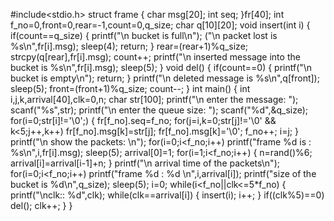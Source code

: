 #include<stdio.h>
struct frame
{ char msg[20];
int seq;
}fr[40];
int f_no=0,front=0,rear=-1,count=0,q_size;
char q[10][20];
void insert(int i)
{
if(count==q_size)
{
printf("\n bucket is full\n");
("\n packet lost is %s\n",fr[i].msg);
sleep(4);
return;
}
rear=(rear+1)%q_size;
strcpy(q[rear],fr[i].msg);
count++;
printf("\n inserted message into the bucket is %s\n",fr[i].msg);
sleep(5);
}
void del()
{
if(count==0)
{
printf("\n bucket is empty\n");
return;
}
printf("\n deleted message is %s\n",q[front]);
sleep(5);
front=(front+1)%q_size;
count--;
}
int main()
{
int i,j,k,arrival[40],clk=0,n;
char str[100];
printf("\n enter the message: ");
scanf("%s",str);
printf("\n enter the queue size: ");
scanf("%d",&q_size);
for(i=0;str[i]!='\0';)
{
fr[f_no].seq=f_no;
for(j=i,k=0;str[j]!='\0' && k<5;j++,k++)
fr[f_no].msg[k]=str[j];
fr[f_no].msg[k]='\0';
f_no++;
i=j;
}
printf("\n show the packets: \n");
for(i=0;i<f_no;i++)
printf("frame %d is : %s\n",i,fr[i].msg);
sleep(5);
arrival[0]=1;
for(i=1;i<f_no;i++)
{
n=rand()%6;
arrival[i]=arrival[i-1]+n;
}
printf("\n arrival time of the packets\n");
for(i=0;i<f_no;i++)
printf("frame %d : %d \n",i,arrival[i]);
printf("size of the bucket is %d\n",q_size);
sleep(5);
i=0;
while(i<f_no||clk<=5*f_no)
{
printf("\nclk:: %d",clk);
while(clk==arrival[i])
{
insert(i);
i++;
}
if((clk%5)==0)
del();
clk++;
}
}
